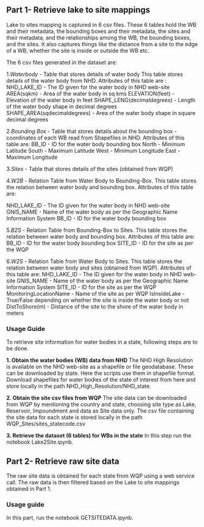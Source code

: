 ## Part 1- Retrieve lake to site mappings ##
Lake to sites mapping is captured in 6 csv files. These 6 tables hold the WB and their metadata, the bounding boxes and their metadata, the sites and their metadata, and the relationships among the WB, the bounding boxes, and the sites. It also captures things like the distance from a site to the edge of a WB, whether the site is inside or outside the WB etc.

The 6 csv files generated in the dataset are: 

1.*Waterbody* - Table that stores details of water body
  This table stores details of the water body from NHD. Attributes of this table are :
  NHD_LAKE_ID - The ID given for the water body in NHD web-site
  AREA(sqkm) - Area of the water body in sq kms
  ELEVATION(feet) - Elevation of the water body in feet
  SHAPE_LENG(decimaldegrees) - Length of the water body shape in decimal degrees
  SHAPE_AREA(sqdecimaldegrees) - Area of the water body shape in square decimal degrees
    
2.*Bounding Box* - Table that stores details about the bounding box - coordinates of each WB read from Shapefiles in NHD. Attributes of   this table are:
  BB_ID - ID for the water body bounding box
  North - Minimum Latitude
  South - Maximum Latitude
  West - Minimum Longitude
  East - Maximum Longitude
  
3.*Sites* - Table that stores details of the sites (obtained from WQP)

4.*W2B* - Relation Table from Water Body to Bounding-Box. This table stores the relation between water body and bounding box.              Attributes of this table are:

  NHD_LAKE_ID - The ID given for the water body in NHD web-site
  GNIS_NAME - Name of the water body as per the Geographic Name Information System
  BB_ID - ID for the water body bounding box

5.*B2S* - Relation Table from Bounding-Box to Sites. This table stores the relation between water body and bounding box. Attributes of   this table are:
  BB_ID - ID for the water body bounding box
  SITE_ID - ID for the site as per the WQP
  
6.*W2S* - Relation Table from Water Body to Sites. This table stores the relation between water body and sites (obtained from WQP).       Attributes of this table are:
  NHD_LAKE_ID - The ID given for the water body in NHD web-site
  GNIS_NAME - Name of the water body as per the Geographic Name Information System
  SITE_ID - ID for the site as per the WQP
  MonitoringLocationName - Name of the site as per WQP
  IsInsideLake - True/False depending on whether the site is inside the water body or not
  DistToShore(m) - Distance of the site to the shore of the water body in meters

### Usage Guide ###

To retrieve site information for water bodies in a state, following steps are to be done.

**1. Obtain the water bodies (WB) data from NHD**
The NHD High Resolution is available on the NHD web-site as a shapefile or file geodatabase. These can be downloaded by state. Here the scripts use them in shapefile format. Download shapefiles for water bodies of the state of interest from here and store locally in the path NHD_High_Resolution/NHD_state. 

**2. Obtain the site csv files from WQP**
The site data can be downloaded from WQP by mentioning the country and state, choosing site type as Lake, Reservoir, Impoundment and data as Site data only. The csv file containing the site data for each state is stored locally in the path WQP_Sites/sites_statecode.csv

**3. Retrieve the dataset (6 tables) for WBs in the state**
In this step run the notebook Lake2Site.ipynb. 


## Part 2- Retrieve raw site data ##
The raw site data is obtained for each state from WQP using a web service call. The raw data is then filtered based on the Lake to site mappings obtained in Part 1.

### Usage guide ###
In this part, run the notebook GETSITEDATA.ipynb.



